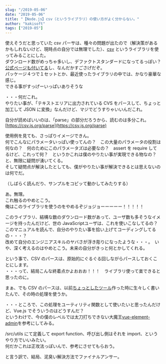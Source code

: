 ```yaml
---
slug: "/2019-05-06"
date: "2019-05-06"
title: "【Node.js】csv（というライブラリ）の使い方がよく分からない。"
author: "kakisoft"
tags: ["2019-05"]
---
```

使えそうだと思っていた csv パーサは、種々の問題が出たので（解決策があるかもしれないけど、現時点の自分では無理でした）、[csv](https://www.npmjs.com/package/csv) というライブラリを使ってみることにした。  
ダウンロード数がめっちゃ多いし、デファクトスタンダードになってるっぽい？　[公式ページも付いてる](https://csv.js.org/)し、なんだかすごさげだぞ。  
パッケージ４つで１セットとか、最近使ったライブラリの中では、かなり豪華な感じ。  
できる事がすっげーいっぱいありそうな  

・・・何だこれ。  
やりたい事が、「テキストエリアに出力されている CVS をパースして、ちょっと加工して JSON に変換」なんだけど、マジでどうすりゃいいんだこれ。  

自分が読めばいいのは、「parse」の部分だろうから、読むのは多分これ。  
[https://csv.js.org/parse](https://csv.js.org/parse)  


使用例を見ても、さっぱりイメージできん。  
何でこんなにパラメータいっぱい使ってんの？　この大量のパラメータの役割は何なの？　何のためにこのパラメータズは必要なの？　assert を require してるけど、これって何？　というかこれは僕のやりたい事が実現できる物なの？  
と、無限に疑問が湧いてくる。  
そして疑問点が解決したとしても、僕がやりたい事が解決できるとは思えないのは何でだ。  

（しばらく読んだり、サンプルをコピッて動かしてみたりする） 

あ。無理。  
これ触るのやめとこう。  
俺はこのライブラリを使うのをやめるぞジョジョーーーーー！！！！！  

このライブラリ、結構な数のダウンロード数があって、ユーザ数も多そうなイメージを持ったんだけど、世の JavaScriptユーザは、これを使いこなしてるの？  
このマニュアルを読んで、自分のやりたい事を拾い上げてコーディングしてるの・・・？　  
改めて自分のエンジニアスキルのヤバさが浮き彫りになったような・・・。　いや、深く考えるのはやめとこう。未来の自分がきっと何とかしてくれる。  

という事で、CSV のパースは、原始的にぐるぐる回しながらパースしておくことにします。  
・・・って、結局こんな終着点かよおおお！！！　ライブラリ使って楽できると思ったのに。  

まぁ、でも CSV のパースは、以前[ちょっとしたツール](https://github.com/kakisoft/MyTrivialTools)作った時に生々しく書いたんで、その時の処理を使うか。  

・・・ところで、この処理をユーティリティ関数として使いたいと思ったんだけど、Vue.js でそういうのはどうすんだ？  
というわけで、今の僕のレベルでは太刀打ちできない大魔王[vue-element-admin](https://github.com/PanJiaChen/vue-element-admin
)を参考にしてみる。  

/src/utils にて定義して export function、呼び出し側はそれを import、というやり方でいいみたい。  
何だかこれは正攻法っぽいんで、参考にさせてもらおう。  

と言う訳で、結局、泥臭い解決方法でファイナルアンサー。  

